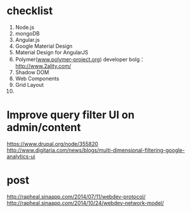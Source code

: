 checklist
=========

1. Node.js
2. mongoDB
3. Angular.js
4. Google Material Design
5. Material Design for AngularJS
6. Polymer(www.polymer-project.org) developer bolg：http://www.2ality.com/
7. Shadow DOM
8. Web Components
9. Grid Layout
10. 


Improve query filter UI on admin/content
====
https://www.drupal.org/node/355820
http://www.digitaria.com/news/blogs/multi-dimensional-filtering-google-analytics-ui


post
====
http://rapheal.sinaapp.com/2014/07/11/webdev-protocol/
http://rapheal.sinaapp.com/2014/10/24/webdev-network-model/

